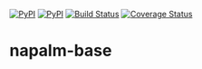 [![PyPI](https://img.shields.io/pypi/v/napalm-base.svg)](https://pypi.python.org/pypi/napalm-base)
[![PyPI](https://img.shields.io/pypi/dm/napalm-base.svg)](https://pypi.python.org/pypi/napalm-base)
[![Build Status](https://travis-ci.org/napalm-automation/napalm-base.svg?branch=master)](https://travis-ci.org/napalm-automation/napalm-base)
[![Coverage Status](https://coveralls.io/repos/github/napalm-automation/napalm-base/badge.svg?branch=master)](https://coveralls.io/github/napalm-automation/napalm-base)


napalm-base
===========
